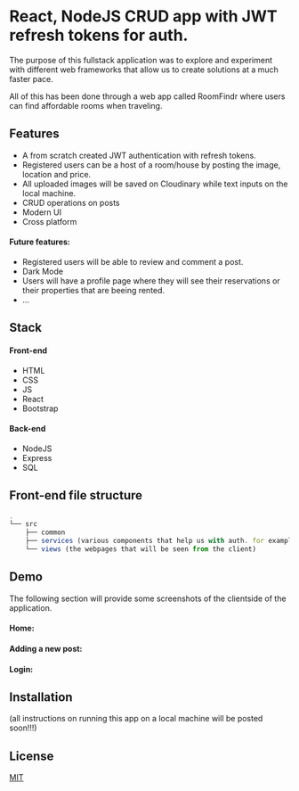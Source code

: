 
# React, NodeJS CRUD app with JWT refresh tokens for auth.

The purpose of this fullstack application was to explore and experiment with different web frameworks that allow us to create solutions at a much faster pace. 


All of this has been done through a web app called RoomFindr where users can find affordable rooms when traveling. 

## Features

- A from scratch created JWT authentication with refresh tokens.
- Registered users can be a host of a room/house by posting the image, location and price. 
- All uploaded images will be saved on Cloudinary while text inputs on the local machine. 
- CRUD operations on posts
- Modern UI
- Cross platform

#### Future features:

- Registered users will be able to review and comment a post.
- Dark Mode
- Users will have a profile page where they will see their reservations or their properties that are beeing rented.
- ...
## Stack

#### Front-end

- HTML
- CSS
- JS
- React
- Bootstrap 

#### Back-end
- NodeJS
- Express
- SQL


## Front-end file structure

```javascript
.
└── src
    ├── common
    ├── services (various components that help us with auth. for example)
    └── views (the webpages that will be seen from the client)
```


## Demo

The following section will provide some screenshots of the clientside of the application. 

#### Home:


#### Adding a new post:


#### Login:

## Installation

(all instructions on running this app on a local machine will be posted soon!!!)
## License

[MIT](https://choosealicense.com/licenses/mit/)

